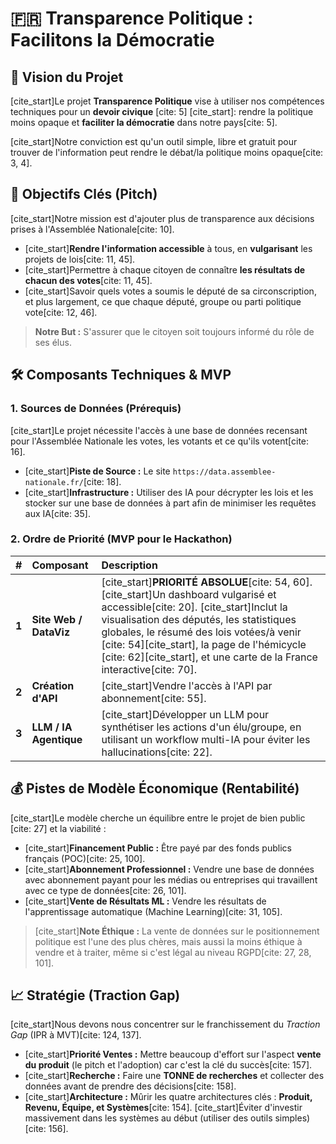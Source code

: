 # 🇫🇷 Transparence Politique : Facilitons la Démocratie

## 🌟 Vision du Projet

[cite_start]Le projet **Transparence Politique** vise à utiliser nos compétences techniques pour un **devoir civique** [cite: 5] [cite_start]: rendre la politique moins opaque et **faciliter la démocratie** dans notre pays[cite: 5].

[cite_start]Notre conviction est qu'un outil simple, libre et gratuit pour trouver de l'information peut rendre le débat/la politique moins opaque[cite: 3, 4].

## 🎯 Objectifs Clés (Pitch)

[cite_start]Notre mission est d'ajouter plus de transparence aux décisions prises à l'Assemblée Nationale[cite: 10].

* [cite_start]**Rendre l'information accessible** à tous, en **vulgarisant** les projets de lois[cite: 11, 45].
* [cite_start]Permettre à chaque citoyen de connaître **les résultats de chacun des votes**[cite: 11, 45].
* [cite_start]Savoir quels votes a soumis le député de sa circonscription, et plus largement, ce que chaque député, groupe ou parti politique vote[cite: 12, 46].

> **Notre But :** S'assurer que le citoyen soit toujours informé du rôle de ses élus.

## 🛠️ Composants Techniques & MVP

### 1. Sources de Données (Prérequis)
[cite_start]Le projet nécessite l'accès à une base de données recensant pour l'Assemblée Nationale les votes, les votants et ce qu'ils votent[cite: 16].

* [cite_start]**Piste de Source :** Le site `https://data.assemblee-nationale.fr/`[cite: 18].
* [cite_start]**Infrastructure :** Utiliser des IA pour décrypter les lois et les stocker sur une base de données à part afin de minimiser les requêtes aux IA[cite: 35].

### 2. Ordre de Priorité (MVP pour le Hackathon)

| # | Composant | Description |
| :---: | :--- | :--- |
| **1** | **Site Web / DataViz** | [cite_start]**PRIORITÉ ABSOLUE**[cite: 54, 60]. [cite_start]Un dashboard vulgarisé et accessible[cite: 20]. [cite_start]Inclut la visualisation des députés, les statistiques globales, le résumé des lois votées/à venir [cite: 54][cite_start], la page de l'hémicycle [cite: 62][cite_start], et une carte de la France interactive[cite: 70]. |
| **2** | **Création d'API** | [cite_start]Vendre l'accès à l'API par abonnement[cite: 55]. |
| **3** | **LLM / IA Agentique** | [cite_start]Développer un LLM pour synthétiser les actions d'un élu/groupe, en utilisant un workflow multi-IA pour éviter les hallucinations[cite: 22]. |

## 💰 Pistes de Modèle Économique (Rentabilité)

[cite_start]Le modèle cherche un équilibre entre le projet de bien public [cite: 27] et la viabilité :

* [cite_start]**Financement Public :** Être payé par des fonds publics français (POC)[cite: 25, 100].
* [cite_start]**Abonnement Professionnel :** Vendre une base de données avec abonnement payant pour les médias ou entreprises qui travaillent avec ce type de données[cite: 26, 101].
* [cite_start]**Vente de Résultats ML :** Vendre les résultats de l'apprentissage automatique (Machine Learning)[cite: 31, 105].

> [cite_start]**Note Éthique :** La vente de données sur le positionnement politique est l'une des plus chères, mais aussi la moins éthique à vendre et à traiter, même si c'est légal au niveau RGPD[cite: 27, 28, 101].

## 📈 Stratégie (Traction Gap)

[cite_start]Nous devons nous concentrer sur le franchissement du *Traction Gap* (IPR à MVT)[cite: 124, 137].

* [cite_start]**Priorité Ventes :** Mettre beaucoup d'effort sur l'aspect **vente du produit** (le pitch et l'adoption) car c'est la clé du succès[cite: 157].
* [cite_start]**Recherche :** Faire une **TONNE de recherches** et collecter des données avant de prendre des décisions[cite: 158].
* [cite_start]**Architecture :** Mûrir les quatre architectures clés : **Produit, Revenu, Équipe, et Systèmes**[cite: 154]. [cite_start]Éviter d'investir massivement dans les systèmes au début (utiliser des outils simples)[cite: 156].